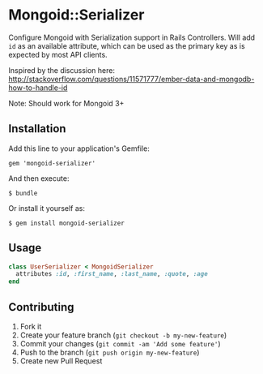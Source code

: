 # Mongoid::Serializer

Configure Mongoid with Serialization support in Rails Controllers. 
Will add `id` as an available attribute, which can be used as the primary key as is expected by most API clients.

Inspired by the discussion here: http://stackoverflow.com/questions/11571777/ember-data-and-mongodb-how-to-handle-id

Note: Should work for Mongoid 3+

## Installation

Add this line to your application's Gemfile:

    gem 'mongoid-serializer'

And then execute:

    $ bundle

Or install it yourself as:

    $ gem install mongoid-serializer

## Usage

```ruby
class UserSerializer < MongoidSerializer
  attributes :id, :first_name, :last_name, :quote, :age
end
```

## Contributing

1. Fork it
2. Create your feature branch (`git checkout -b my-new-feature`)
3. Commit your changes (`git commit -am 'Add some feature'`)
4. Push to the branch (`git push origin my-new-feature`)
5. Create new Pull Request
